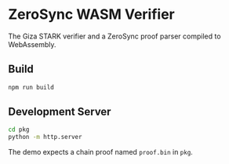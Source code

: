 # ZeroSync WASM Verifier
The Giza STARK verifier and a ZeroSync proof parser compiled to WebAssembly.


## Build

```sh
npm run build
```


## Development Server

```sh
cd pkg
python -m http.server 
```

The demo expects a chain proof named `proof.bin` in `pkg`.